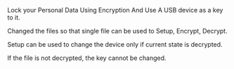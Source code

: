 Lock your Personal Data Using Encryption And Use A USB device as a key to it.

Changed the files so that single file can be used to Setup, Encrypt, Decrypt.

Setup can be used to change the device only if current state is decrypted.

If the file is not decrypted, the key cannot be changed.
